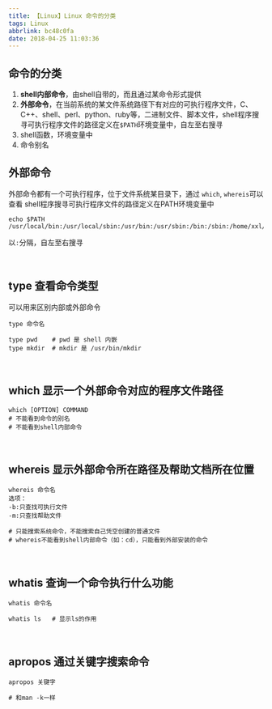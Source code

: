 ```yaml
---
title: 【Linux】Linux 命令的分类
tags: Linux
abbrlink: bc48c0fa
date: 2018-04-25 11:03:36
---
```


## 命令的分类
1. **shell内部命令**，由shell自带的，而且通过某命令形式提供
2. **外部命令**，在当前系统的某文件系统路径下有对应的可执行程序文件，C、C++、shell、perl、python、ruby等，二进制文件、脚本文件，shell程序搜寻可执行程序文件的路径定义在`$PATH`环境变量中，自左至右搜寻
3. shell函数，环境变量中
4. 命令别名

<!--more-->


## 外部命令
外部命令都有一个可执行程序，位于文件系统某目录下，通过 `which`, `whereis`可以查看
shell程序搜寻可执行程序文件的路径定义在PATH环境变量中
```
echo $PATH
/usr/local/bin:/usr/local/sbin:/usr/bin:/usr/sbin:/bin:/sbin:/home/xxl/.local/bin:/home/xxl/bin
```
以`:`分隔，自左至右搜寻



<br>

## type 查看命令类型 
可以用来区别内部或外部命令
```
type 命令名

type pwd    # pwd 是 shell 内嵌
type mkdir  # mkdir 是 /usr/bin/mkdir
```

<br>

## which 显示一个外部命令对应的程序文件路径
```
which [OPTION] COMMAND
# 不能看到命令的别名
# 不能看到shell内部命令
```

<br>

## whereis 显示外部命令所在路径及帮助文档所在位置 
```
whereis 命令名
选项：
-b:只查找可执行文件
-m:只查找帮助文件

# 只能搜索系统命令，不能搜索自己凭空创建的普通文件
# whereis不能看到shell内部命令（如：cd），只能看到外部安装的命令
```

<br>

## whatis 查询一个命令执行什么功能
```
whatis 命令名

whatis ls	# 显示ls的作用
```
 

<br>

## apropos 通过关键字搜索命令
```
apropos 关键字

# 和man -k一样
```
